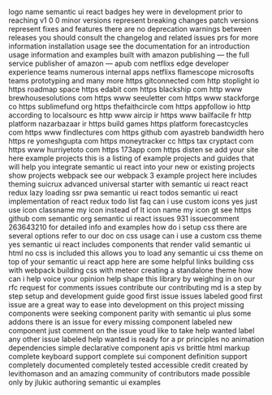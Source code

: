 logo name semantic ui react badges hey were in development prior to reaching v1 0 0 minor versions represent breaking changes patch versions represent fixes and features there are no deprecation warnings between releases you should consult the changelog and related issues prs for more information installation usage see the documentation for an introduction usage information and examples built with amazon publishing — the full service publisher of amazon — apub com netflixs edge developer experience teams numerous internal apps netflixs flamescope microsofts teams prototyping and many more https gitconnected com http stoplight io https roadmap space https edabit com https blackship com http www brewhousesolutions com https www seeuletter com https www stackforge co https sublimefund org https thefaithcircle com https appfollow io http according to localsourc es http www aircip ir https www bailfacile fr http platform nazarbazaar ir https build games https platform forecastcycles com https www findlectures com https github com ayastreb bandwidth hero https re yomeshgupta com https moneytracker cc https tax cryptact com https www hurriyetoto com https 173app com https disten se add your site here example projects this is a listing of example projects and guides that will help you integrate semantic ui react into your new or existing projects show projects webpack see our webpack 3 example project here includes theming suicrux advanced universal starter with semantic ui react react redux lazy loading ssr pwa semantic ui react todos semantic ui react implementation of react redux todo list faq can i use custom icons yes just use icon classname my icon instead of lt icon name my icon gt see https github com semantic org semantic ui react issues 931 issuecomment 263643210 for detailed info and examples how do i setup css there are several options refer to our doc on css usage can i use a custom css theme yes semantic ui react includes components that render valid semantic ui html no css is included this allows you to load any semantic ui css theme on top of your semantic ui react app here are some helpful links building css with webpack building css with meteor creating a standalone theme how can i help voice your opinion help shape this library by weighing in on our rfc request for comments issues contribute our contributing md is a step by step setup and development guide good first issue issues labeled good first issue are a great way to ease into development on this project missing components were seeking component parity with semantic ui plus some addons there is an issue for every missing component labeled new component just comment on the issue youd like to take help wanted label any other issue labeled help wanted is ready for a pr principles no animation dependencies simple declarative component apis vs brittle html markup complete keyboard support complete sui component definition support completely documented completely tested accessible credit created by levithomason and an amazing community of contributors made possible only by jlukic authoring semantic ui examples